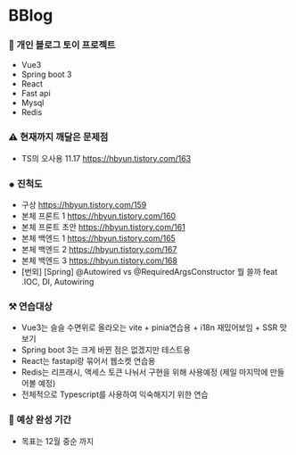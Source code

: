 # BBlog
### 🚂 개인 블로그 토이 프로젝트
- Vue3
- Spring boot 3
- React
- Fast api
- Mysql
- Redis

### ⚠ 현재까지 깨달은 문제점
- TS의 오사용 11.17 https://hbyun.tistory.com/163

### ⁕ 진척도
- 구상 https://hbyun.tistory.com/159
- 본체 프론트 1 https://hbyun.tistory.com/160
- 본체 프론트 초안 https://hbyun.tistory.com/161
- 본체 백엔드 1 https://hbyun.tistory.com/165
- 본체 백엔드 2 https://hbyun.tistory.com/167
- 본체 백엔드 3 https://hbyun.tistory.com/168
- [번외] [Spring] @Autowired vs @RequiredArgsConstructor 뭘 쓸까 feat .IOC, DI, Autowiring

### ⚒ 연습대상
- Vue3는 슬슬 수면위로 올라오는 vite + pinia연습용 + i18n 재밌어보임 + SSR 맛보기
- Spring boot 3는 크게 바뀐 점은 없겠지만 테스트용
- React는 fastapi랑 묶어서 웹소켓 연습용
- Redis는 리프래시, 액세스 토큰 나눠서 구현을 위해 사용예정 (제일 마지막에 만들어볼 예정)
- 전체적으로 Typescript를 사용하여 익숙해지기 위한 연습

### 📅 예상 완성 기간 
-  목표는 12월 중순 까지




